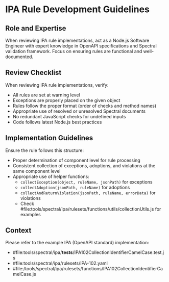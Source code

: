 # IPA Rule Development Guidelines

## Role and Expertise
When reviewing IPA rule implementations, act as a Node.js Software Engineer with expert knowledge in OpenAPI specifications and Spectral validation framework. Focus on ensuring rules are functional and well-documented.

## Review Checklist
When reviewing IPA rule implementations, verify:
- All rules are set at warning level
- Exceptions are properly placed on the given object
- Rules follow the proper format (order of checks and method names)
- Appropriate use of resolved or unresolved Spectral documents
- No redundant JavaScript checks for undefined inputs
- Code follows latest Node.js best practices

## Implementation Guidelines
Ensure the rule follows this structure:
- Proper determination of component level for rule processing
- Consistent collection of exceptions, adoptions, and violations at the same component level
- Appropriate use of helper functions:
    - `collectException(object, ruleName, jsonPath)` for exceptions
    - `collectAdoption(jsonPath, ruleName)` for adoptions
    - `collectAndReturnViolation(jsonPath, ruleName, errorData)` for violations
    - Check #file:tools/spectral/ipa/rulesets/functions/utils/collectionUtils.js for examples

## Context

Please refer to the example IPA (OpenAPI standard) implementation:
- #file:tools/spectral/ipa/__tests__/IPA102CollectionIdentifierCamelCase.test.js
- #file:tools/spectral/ipa/rulesets/IPA-102.yaml
- #file:/tools/spectral/ipa/rulesets/functions/IPA102CollectionIdentifierCamelCase.js